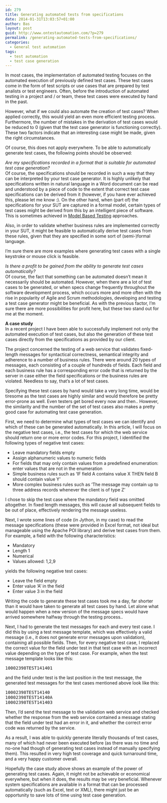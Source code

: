 ```yaml
---
id: 279
title: Generating automated tests from specifications
date: 2014-01-31T13:03:57+01:00
author: Bas
layout: post
guid: http://www.ontestautomation.com/?p=279
permalink: /generating-automated-tests-from-specifications/
categories:
  - General test automation
tags:
  - test automation
  - test case generation
---
```

In most cases, the implementation of automated testing focuses on the automated execution of previously defined test cases. These test cases come in the form of test scripts or use cases that are prepared by test analists or test engineers. Often, before the introduction of automated testing in a project and / or team, these test cases were executed by hand in the past.

However, what if we could also automate the creation of test cases? When applied correctly, this would yield an even more efficient testing process. Furthermore, the number of mistakes in the derivation of test cases would be reduced to 0 (given that the test case generator is functioning correctly). These two factors indicate that an interesting case might be made, given the right circumstances.

Of course, this does not apply everywhere. To be able to automatically generate test cases, the following points should be observed:

_Are my specifications recorded in a format that is suitable for automated test case generation?_  
Of course, the specifications should be recorded in such a way that they can be interpreted by your test case generator. It is highly unlikely that specifications written in natural language in a Word document can be read and understood by a piece of code to the extent that correct test case specifications can be derived from it (however, if you have ever achieved this, please let me know :). On the other hand, when (part of) the specifications for your SUT are captured in a formal model, certain types of test cases might be derived from this by an intelligent piece of software. This is sometimes achieved in [Model Based Testing](https://en.wikipedia.org/wiki/Model_based_testing) approaches.

Also, in order to validate whether business rules are implemented correctly in your SUT, it might be feasible to automatically derive test cases from these rules, given that they are specified in some sort of (semi-)formal language.

I&#8217;m sure there are more examples where generating test cases with a single keystroke or mouse click is feasible.

_Is there a profit to be gained from the ability to generate test cases automatically?_  
Of course, the fact that something can be automated doesn&#8217;t mean it necessarily should be automated. However, when there are a lot of test cases to be generated, or when specs change frequently throughout the software development process, which occurs more and more often with the rise in popularity of Agile and Scrum methodologies, developing and testing a test case generator might be beneficial. As with the previous factor, I&#8217;m sure there are more possibilities for profit here, but these two stand out for me at the moment.

**A case study**  
In a recent project I have been able to successfully implement not only the automated execution of test cases, but also the generation of these test cases directly from the specifications as provided by our client.

The project concerned the testing of a web service that validates fixed-length messages for syntactical correctness, semantical integrity and adherence to a number of business rules. There were around 20 types of messages, each consisting of a couple of hundreds of fields. Each field and each business rule has a corresponding error code that is returned by the server in case either the field specifications or the business rules are violated. Needless to say, that&#8217;s a lot of test cases.

Specifying these test cases by hand would take a very long time, would be tiresome as the test cases are highly similar and would therefore be pretty error-prone as well. Even testers get bored every now and then.. However, the similarity and the number of the set of test cases also makes a pretty good case for automating test case generation.

First, we need to determine what types of test cases we can identify and which of these can be generated automatically. In this article, I will focus on the negative test cases, i.e., the test cases for which the web service should return one or more error codes. For this project, I identified the following types of negative test cases:

  * Leave mandatory fields empty
  * Assign alphanumeric values to numeric fields
  * For fields that may only contain values from a predefined enumeration: enter values that are not in the enumeration
  * Simple business rules such as &#8216;IF field A contains value X THEN field B should contain value Y&#8217;
  * More complex business rules such as &#8216;The message may contain up to three address records whenever the client is of type Z&#8217;

I chose to skip the test case where the mandatory field was omitted altogether. In fixed length messages, this will cause all subsequent fields to be out of place, effectively rendering the message useless.

Next, I wrote some lines of code (in Jython, in my case) to read the message specifications (these were provided in Excel format, not ideal but manageable using the Apache POI library) and derive test cases from them. For example, a field with the following characteristics:

  * Mandatory
  * Length 1
  * Numerical
  * Values allowed: 1,2,9

yields the following negative test cases:

  * Leave the field empty
  * Enter value &#8216;A&#8217; in the field
  * Enter value 3 in the field

Writing the code to generate these test cases took me a day, far shorter than it would have taken to generate all test cases by hand. Let alone what would happen when a new version of the message specs would have arrived somewhere halfway through the testing process..

Next, I had to generate the test messages for each and every test case. I did this by using a test message template, which was effectively a valid message (i.e., it does not generate error messages upon validation), containing all possible fields. Then, for every negative test case, I replaced the correct value for the field under test in that test case with an incorrect value depending on the type of test case. For example, when the test message template looks like this:

<pre>10002398TEST141401</pre>

and the field under test is the last position in the test message, the generated test messages for the test cases mentioned above look like this:

<pre>10002398TEST14140
10002398TEST14140A
10002398TEST141403</pre>

Then, I&#8217;d send the test message to the validation web service and checked whether the response from the web service contained a message stating that the field under test had an error in it, and whether the correct error code was returned by the service.

As a result, I was able to quickly generate literally thousands of test cases, many of which had never been executed before (as there was no time and no-one had though of generating test cases instead of manually specifying them). This resulted in very high test coverage and quick turnaround time, and a very happy customer overall.

Hopefully the case study above shows an example of the power of generating test cases. Again, it might not be achievable or economical everywhere, but when it does, the results may be very beneficial. Whenever system specifications are available in a format that can be processed automatically (such as Excel, text or XML), there might just be an opportunity to save lots of time using test case generation.